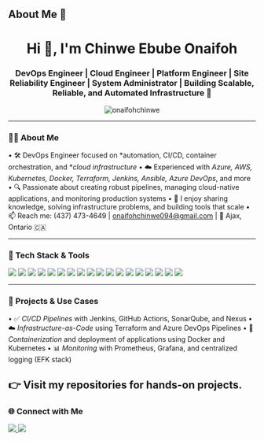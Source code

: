 ## About Me 👋

<h1 align="center">Hi 👋, I'm Chinwe Ebube Onaifoh</h1>
<h3 align="center">DevOps Engineer | Cloud Engineer | Platform Engineer | Site Reliability Engineer | System Administrator | Building Scalable, Reliable, and Automated Infrastructure 🚀</h3>

<p align="center">
  <img src="https://komarev.com/ghpvc/?username=onaifohchinwe&label=Profile%20views&color=0e75b6&style=flat" alt="onaifohchinwe" />
</p>

---

### 👨‍💻 About Me

•⁠  ⁠🛠️ DevOps Engineer focused on *automation, CI/CD, container orchestration, and **cloud infrastructure*
•⁠  ⁠☁️ Experienced with *Azure, AWS, Kubernetes, Docker, Terraform, Jenkins, Ansible, Azure DevOps*, and more
•⁠  ⁠🔍 Passionate about creating robust pipelines, managing cloud-native applications, and monitoring production systems
•⁠  ⁠💬 I enjoy sharing knowledge, solving infrastructure problems, and building tools that scale
•⁠  ⁠📫 Reach me: (437) 473-4649 | onaifohchinwe094@gmail.com | 📍 Ajax, Ontario 🇨🇦

---

### 🚀 Tech Stack & Tools

<p align="left">
  <!-- Core DevOps Tools -->
  <img src="https://img.shields.io/badge/Linux-FCC624?style=for-the-badge&logo=linux&logoColor=black" />
  <img src="https://img.shields.io/badge/Docker-2496ED?style=for-the-badge&logo=docker&logoColor=white" />
  <img src="https://img.shields.io/badge/Kubernetes-326CE5?style=for-the-badge&logo=kubernetes&logoColor=white" />
  <img src="https://img.shields.io/badge/Terraform-7B42BC?style=for-the-badge&logo=terraform&logoColor=white" />
  <img src="https://img.shields.io/badge/Azure-0078D4?style=for-the-badge&logo=microsoft-azure&logoColor=white" />
  <img src="https://img.shields.io/badge/AWS-232F3E?style=for-the-badge&logo=amazon-aws&logoColor=white" />
  <img src="https://img.shields.io/badge/Jenkins-D24939?style=for-the-badge&logo=jenkins&logoColor=white" />
  <img src="https://img.shields.io/badge/Git-F05032?style=for-the-badge&logo=git&logoColor=white" />
  <img src="https://img.shields.io/badge/GitHub_Actions-2088FF?style=for-the-badge&logo=github-actions&logoColor=white" />
  <img src="https://img.shields.io/badge/Nexus-000000?style=for-the-badge&logo=sonatype&logoColor=white" />
  <img src="https://img.shields.io/badge/SonarQube-4E9BCD?style=for-the-badge&logo=sonarqube&logoColor=white" />

  <!-- Monitoring & Observability -->
  <img src="https://img.shields.io/badge/Prometheus-E6522C?style=for-the-badge&logo=prometheus&logoColor=white" />
  <img src="https://img.shields.io/badge/Grafana-F46800?style=for-the-badge&logo=grafana&logoColor=white" />
  <img src="https://img.shields.io/badge/ELK-005571?style=for-the-badge&logo=elastic&logoColor=white" />

  <!-- Configuration & CI Tools -->
  <img src="https://img.shields.io/badge/Ansible-EE0000?style=for-the-badge&logo=ansible&logoColor=white" />
  <img src="https://img.shields.io/badge/Helm-0F1689?style=for-the-badge&logo=helm&logoColor=white" />
  <img src="https://img.shields.io/badge/Azure_DevOps-0078D7?style=for-the-badge&logo=azure-devops&logoColor=white" />
  <img src="https://img.shields.io/badge/CircleCI-343434?style=for-the-badge&logo=circleci&logoColor=white" />
</p>


---

### 🧩 Projects & Use Cases

•⁠  ⁠✅ *CI/CD Pipelines* with Jenkins, GitHub Actions, SonarQube, and Nexus
•⁠  ⁠☁️ *Infrastructure-as-Code* using Terraform and Azure DevOps Pipelines
•⁠  ⁠🐳 *Containerization* and deployment of applications using Docker and Kubernetes
•⁠  ⁠📊 *Monitoring* with Prometheus, Grafana, and centralized logging (EFK stack)

 👉 Visit my repositories for hands-on projects.
---

### 🌐 Connect with Me

<p align="left">
  <a href="https://www.linkedin.com/in/chinwe-onaifoh-97123693/" target="_blank">
    <img src="https://img.shields.io/badge/LinkedIn-%230077B5.svg?style=for-the-badge&logo=linkedin&logoColor=white" />
  </a>
  <a href="mailto:onaifohchinwe094@gmail.com">
    <img src="https://img.shields.io/badge/Email-D14836?style=for-the-badge&logo=gmail&logoColor=white" />
  </a>
</p>

<!--
**OnaifohChinweDevOpsProjects/OnaifohChinweDevOpsProjects** is a ✨ _special_ ✨ repository because its `README.md` (this file) appears on your GitHub profile.

Here are some ideas to get you started:

- 🔭 I’m currently working on ...
- 🌱 I’m currently learning ...
- 👯 I’m looking to collaborate on ...
- 🤔 I’m looking for help with ...
- 💬 Ask me about ...
- 📫 How to reach me: ...
- 😄 Pronouns: ...
- ⚡ Fun fact: ...
-->
